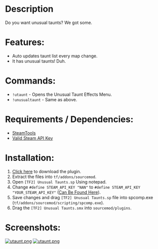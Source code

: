 # Description

Do you want unusual taunts? We got some.

# Features:

* Auto updates taunt list every map change.
* It has unusual taunts! Duh.

# Commands:

* ```!utaunt``` - Opens the Unusual Taunt Effects Menu.
* ```!unusualtaunt``` - Same as above.

# Requirements / Dependencies:

* [SteamTools](https://forums.alliedmods.net/showthread.php?t=236206)
* [Valid Steam API Key](https://steamcommunity.com/dev/apikey)

# Installation:

1. [Click here](https://github.com/nushnush/TF2-Unusual-Taunts/releases/download/1.0/unusual-taunts-1.0.rar) to download the plugin.
2. Extract the files into ```tf/addons/sourcemod```.
3. Open ```[TF2] Unusual Taunts.sp``` Using notepad.
4. Change ```#define STEAM_API_KEY "NAN"``` to ```#define STEAM_API_KEY "YOUR_STEAM_API_KEY"``` ([Can Be Found Here](https://steamcommunity.com/dev/apikey)).
5. Save changes and drag ```[TF2] Unusual Taunts.sp``` file into spcomp.exe (```tf/addons/sourcemod/scripting/spcomp.exe```).
6. Drag the ```[TF2] Unusual Taunts.smx``` into ```sourcemod/plugins```.

# Screenshots:

[![utaunt.png](https://i.postimg.cc/DZhfp93t/utaunt.png)](https://postimg.cc/kVjdBh4c)
[![utaunt.png](https://i.postimg.cc/Zn25HCbL/utaunt.png)](https://postimg.cc/LgkS64Zq)
